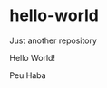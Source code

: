 # hello-world
Just another repository

<!DOCTYPE html>
<html>
<head>
	<title>Peu Haba</title>
</head>
<body>
<p>Hello World!</p>
<p>Peu Haba</p>
</body>
</html>
